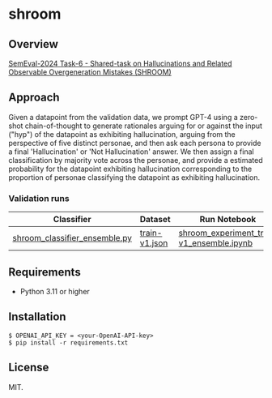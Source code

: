 # shroom

## Overview
 [SemEval-2024 Task-6 - Shared-task on Hallucinations and Related Observable Overgeneration Mistakes (SHROOM)](https://helsinki-nlp.github.io/shroom/)

## Approach

Given a datapoint from the validation data, we prompt GPT-4 using a zero-shot chain-of-thought to generate rationales arguing for or against the input ("hyp") of the datapoint as exhibiting hallucination, arguing from the perspective of five distinct personae, and then ask each persona to provide a final 'Hallucination' or 'Not Hallucination' answer. We then assign a final classification by majority vote across the personae, and provide a estimated probability for the datapoint exhibiting hallucination corresponding to the proportion of personae classifying the datapoint as exhibiting hallucination.

### Validation runs

| Classifier | Dataset | Run Notebook | Classification Results | Analysis Notebook |
| ---------- | ------- | ------------ | ---------------------- | ----------------- |
| [shroom_classifier_ensemble.py](https://github.com/bradleypallen/shroom/blob/e5ee7add48226c94ec1a53f30400c6a985ccb716/shroom_classifier_ensemble.py) | [train-v1.json](https://github.com/bradleypallen/shroom/blob/e5ee7add48226c94ec1a53f30400c6a985ccb716/trial-v1.json) | [shroom_experiment_trial-v1_ensemble.ipynb](https://github.com/bradleypallen/shroom/blob/e5ee7add48226c94ec1a53f30400c6a985ccb716/shroom_experiment_trial-v1_ensemble.ipynb) | [results_trial-v1_ensemble_version_4.json](https://github.com/bradleypallen/shroom/blob/e5ee7add48226c94ec1a53f30400c6a985ccb716/results_trial-v1_ensemble_version_4.json) | [shroom_trial-v1_metrics_ensemble.ipynb](https://github.com/bradleypallen/shroom/blob/e5ee7add48226c94ec1a53f30400c6a985ccb716/shroom_trial-v1_metrics_ensemble.ipynb) |


## Requirements
- Python 3.11 or higher

## Installation
``$ OPENAI_API_KEY = <your-OpenAI-API-key>``\
``$ pip install -r requirements.txt``

## License
MIT.